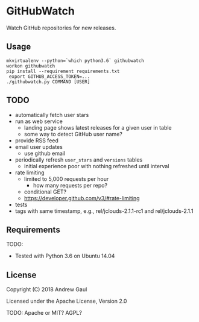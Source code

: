 # GitHubWatch

Watch GitHub repositories for new releases.

## Usage

```
mkvirtualenv --python=`which python3.6` githubwatch
workon githubwatch
pip install --requirement requirements.txt
 export GITHUB_ACCESS_TOKEN=...
./githubwatch.py COMMAND [USER]
```

## TODO

* automatically fetch user stars
* run as web service
  - landing page shows latest releases for a given user in table
  - some way to detect GitHub user name?
* provide RSS feed
* email user updates
  - use github email
* periodically refresh `user_stars` and `versions` tables
  - initial experience poor with nothing refreshed until interval
* rate limiting
  - limited to 5,000 requests per hour
    + how many requests per repo?
  - conditional GET?
  - https://developer.github.com/v3/#rate-limiting
* tests
* tags with same timestamp, e.g., rel/jclouds-2.1.1-rc1 and rel/jclouds-2.1.1

## Requirements

TODO:

* Tested with Python 3.6 on Ubuntu 14.04

## License

Copyright (C) 2018 Andrew Gaul

Licensed under the Apache License, Version 2.0

TODO: Apache or MIT?  AGPL?
